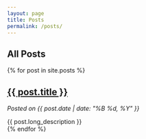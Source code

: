 ```yaml
---
layout: page
title: Posts
permalink: /posts/
---
```


## All Posts

{% for post in site.posts %}
  <article class="post">
    <h2><a href="{{ post.url }}">{{ post.title }}</a></h2>
    <p><em>Posted on {{ post.date | date: "%B %d, %Y" }}</em></p>
    <div class="post-content">
      {{ post.long_description }}
    </div>
  </article>
{% endfor %}
